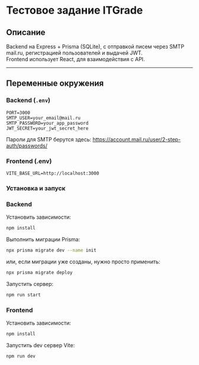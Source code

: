 # Тестовое задание ITGrade

## Описание

Backend на Express + Prisma (SQLite), с отправкой писем через SMTP mail.ru, регистрацией пользователей и выдачей JWT.  
Frontend использует React, для взаимодействия с API.

---

## Переменные окружения

### Backend (`.env`)

```env
PORT=3000
SMTP_USER=your_email@mail.ru
SMTP_PASSWORD=your_app_password
JWT_SECRET=your_jwt_secret_here
```

Пароли для SMTP берутся здесь:
https://account.mail.ru/user/2-step-auth/passwords/

### Frontend (.env)

```env
VITE_BASE_URL=http://localhost:3000
```

### Установка и запуск

### Backend

Установить зависимости:

```bash
npm install
```

Выполнить миграции Prisma:

```bash
npx prisma migrate dev --name init
```

или, если миграции уже созданы, нужно просто применить:

```bash
npx prisma migrate deploy
```

Запустить сервер:

```bash
npm run start
```

### Frontend

Установить зависимости:

```bash
npm install
```

Запустить dev сервер Vite:

```bash
npm run dev
```
